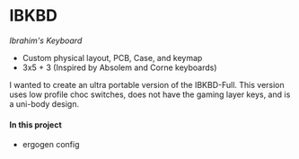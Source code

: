 # IBKBD
_Ibrahim's Keyboard_

- Custom physical layout, PCB, Case, and keymap
- 3x5 + 3 (Inspired by Absolem and Corne keyboards)

I wanted to create an ultra portable version of the IBKBD-Full. This version uses low profile choc switches, does not have the gaming layer keys, and is a uni-body design.

#### In this project
- ergogen config
